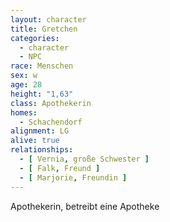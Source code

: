 ```yaml
---
layout: character
title: Gretchen
categories:
  - character
  - NPC
race: Menschen
sex: w
age: 28
height: "1,63"
class: Apothekerin
homes:
  - Schachendorf
alignment: LG
alive: true
relationships:
  - [ Vernia, große Schwester ]
  - [ Falk, Freund ]
  - [ Marjorie, Freundin ]
---
```


Apothekerin, betreibt eine Apotheke